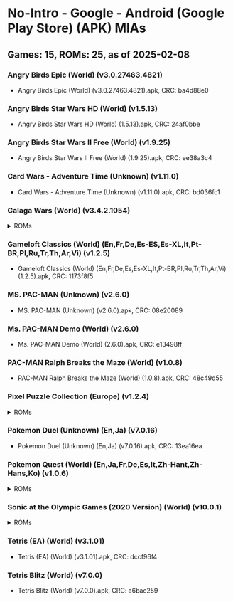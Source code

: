 # No-Intro - Google - Android (Google Play Store) (APK) MIAs
## Games: 15, ROMs: 25, as of 2025-02-08

### Angry Birds Epic (World) (v3.0.27463.4821)
- Angry Birds Epic (World) (v3.0.27463.4821).apk, CRC: ba4d88e0

### Angry Birds Star Wars HD (World) (v1.5.13)
- Angry Birds Star Wars HD (World) (1.5.13).apk, CRC: 24af0bbe

### Angry Birds Star Wars II Free (World) (v1.9.25)
- Angry Birds Star Wars II Free (World) (1.9.25).apk, CRC: ee38a3c4

### Card Wars - Adventure Time (Unknown) (v1.11.0)
- Card Wars - Adventure Time (Unknown) (v1.11.0).apk, CRC: bd036fc1

### Galaga Wars (World) (v3.4.2.1054)
<details>
<summary>ROMs</summary>

- Galaga Wars (World) (v3.4.2.1054).apk, CRC: d9119d35
- split_config.arm64_v8a.apk, CRC: d3e040f2
</details>

### Gameloft Classics (World) (En,Fr,De,Es-ES,Es-XL,It,Pt-BR,Pl,Ru,Tr,Th,Ar,Vi) (v1.2.5)
- Gameloft Classics (World) (En,Fr,De,Es,Es-XL,It,Pt-BR,Pl,Ru,Tr,Th,Ar,Vi) (1.2.5).apk, CRC: 1173f8f5

### MS. PAC-MAN (Unknown) (v2.6.0)
- MS. PAC-MAN (Unknown) (v2.6.0).apk, CRC: 08e20089

### Ms. PAC-MAN Demo (World) (v2.6.0)
- Ms. PAC-MAN Demo (World) (2.6.0).apk, CRC: e13498ff

### PAC-MAN Ralph Breaks the Maze (World) (v1.0.8)
- PAC-MAN Ralph Breaks the Maze (World) (1.0.8).apk, CRC: 48c49d55

### Pixel Puzzle Collection (Europe) (v1.2.4)
<details>
<summary>ROMs</summary>

- Pixel Puzzle Collection (Europe) (v1.2.4).apk, CRC: c8ffa163
- split_config.arm64_v8a.apk, CRC: 92e35671
</details>

### Pokemon Duel (Unknown) (En,Ja) (v7.0.16)
- Pokemon Duel (Unknown) (En,Ja) (v7.0.16).apk, CRC: 13ea16ea

### Pokemon Quest (World) (En,Ja,Fr,De,Es,It,Zh-Hant,Zh-Hans,Ko) (v1.0.6)
<details>
<summary>ROMs</summary>

- Pokemon Quest (World) (En,Ja,Fr,De,Es,It,Zh-Hant,Zh-Hans,Ko) (v1.0.6).apk, CRC: bf31b6eb
- split_config.arm64_v8a.apk, CRC: 59b880a3
- split_fonts_dfp_gb_y5_sdf.apk, CRC: ecaa8466
- split_fonts_dfp_gb_y7_sdf.apk, CRC: cc4e5f72
- split_fonts_dfpt_r5_sdf.apk, CRC: de820a45
- split_fonts_dfpt_r7_sdf.apk, CRC: 1626b92f
- split_fonts_fot_seuratpro_db_sdf.apk, CRC: 6097389a
- split_fonts_fotk_yoongothic760_sdf.apk, CRC: 0d0bb311
</details>

### Sonic at the Olympic Games (2020 Version) (World) (v10.0.1)
<details>
<summary>ROMs</summary>

- main.3200.com.sega.tokyo.obb, CRC: 733011e7
- Sonic at the Olympic Games (2020 Version) (World) (v10.0.1).apk, CRC: 045a20c3
</details>

### Tetris (EA) (World) (v3.1.01)
- Tetris (EA) (World) (v3.1.01).apk, CRC: dccf96f4

### Tetris Blitz (World) (v7.0.0)
- Tetris Blitz (World) (v7.0.0).apk, CRC: a6bac259
